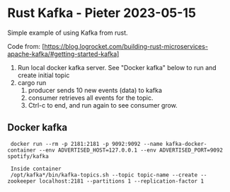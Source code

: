 # Rust Kafka - Pieter 2023-05-15

Simple example of using Kafka from rust.

Code from: [https://blog.logrocket.com/building-rust-microservices-apache-kafka/#getting-started-kafka]

1. Run local docker kafka server. See "Docker kafka" below to run and create initial topic
2. cargo run
    1. producer sends 10 new events (data) to kafka
    2. consumer retrieves all events for the topic.
    3. Ctrl-c to end, and run again to see consumer grow.

## Docker kafka

     docker run --rm -p 2181:2181 -p 9092:9092 --name kafka-docker-container --env ADVERTISED_HOST=127.0.0.1 --env ADVERTISED_PORT=9092 spotify/kafka

     Inside container
     /opt/kafka*/bin/kafka-topics.sh --topic topic-name --create --zookeeper localhost:2181 --partitions 1 --replication-factor 1
